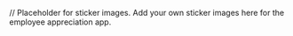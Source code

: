 // Placeholder for sticker images. Add your own sticker images here for the employee appreciation app.
